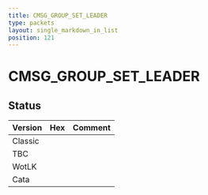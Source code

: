```yaml
---
title: CMSG_GROUP_SET_LEADER
type: packets
layout: single_markdown_in_list
position: 121
---
```


# CMSG_GROUP_SET_LEADER

## Status

Version | Hex | Comment
---------- | ---------- | ---------- 
Classic |  |  
TBC |  |  
WotLK |  |  
Cata |  |  
